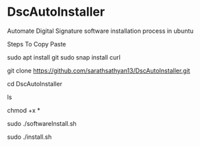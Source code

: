 # DscAutoInstaller
Automate Digital Signature  software installation process in ubuntu

Steps To Copy Paste

sudo apt install git
sudo snap install curl

git clone https://github.com/sarathsathyan13/DscAutoInstaller.git

cd DscAutoInstaller

ls

chmod +x *

sudo ./softwareInstall.sh

sudo ./install.sh
